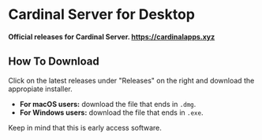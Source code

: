 # Cardinal Server for Desktop

#### Official releases for Cardinal Server. https://cardinalapps.xyz

## How To Download

Click on the latest releases under "Releases" on the right and download the appropiate installer.

* **For macOS users:** download the file that ends in `.dmg`.
* **For Windows users:** download the file that ends in `.exe`.

Keep in mind that this is early access software.
